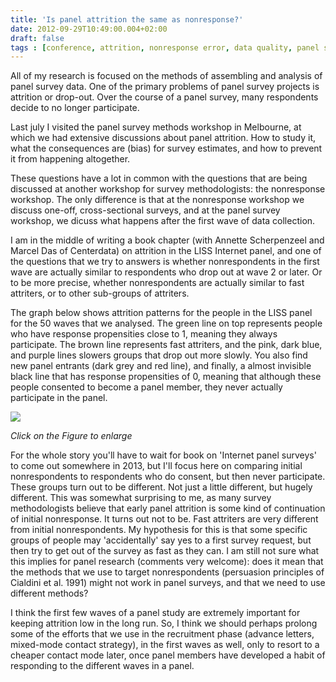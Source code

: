 ```yaml
---
title: 'Is panel attrition the same as nonresponse?'
date: 2012-09-29T10:49:00.004+02:00
draft: false
tags : [conference, attrition, nonresponse error, data quality, panel survey]
---
```


All of my research is focused on the methods of assembling and analysis of panel survey data. One of the primary problems of panel survey projects is attrition or drop-out. Over the course of a panel survey, many respondents decide to no longer participate.  
  
Last july I visited the panel survey methods workshop in Melbourne, at which we had extensive discussions about panel attrition. How to study it, what the consequences are (bias) for survey estimates, and how to prevent it from happening altogether.  
  
These questions have a lot in common with the questions that are being discussed at another workshop for survey methodologists: the nonresponse workshop. The only difference is that at the nonresponse workshop we discuss one-off, cross-sectional surveys, and at the panel survey workshop, we dicuss what happens after the first wave of data collection.  
  
I am in the middle of writing a book chapter (with Annette Scherpenzeel and Marcel Das of Centerdata) on attrition in the LISS Internet panel, and one of the questions that we try to answers is whether nonrespondents in the first wave are actually similar to respondents who drop out at wave 2 or later. Or to be more precise, whether nonrespondents are actually similar to fast attriters, or to other sub-groups of attriters.  
  
The graph below shows attrition patterns for the people in the LISS panel for the 50 waves that we analysed. The green line on top represents people who have response propensities close to 1, meaning they always participate. The brown line represents fast attriters, and the pink, dark blue, and purple lines slowers groups that drop out more slowly. You also find new panel entrants (dark grey and red line), and finally, a almost invisible black line that has response propensities of 0, meaning that although these people consented to become a panel member, they never actually participate in the panel.  
  

[![](https://2.bp.blogspot.com/-bQM6mKwQHSQ/UGa00GA-Y0I/AAAAAAAACfM/nuzk9xKEmC0/s400/graph+lca9.jpg)](https://2.bp.blogspot.com/-bQM6mKwQHSQ/UGa00GA-Y0I/AAAAAAAACfM/nuzk9xKEmC0/s1600/graph+lca9.jpg)

_Click on the Figure to enlarge_

  
For the whole story you'll have to wait for book on 'Internet panel surveys' to come out somewhere in 2013, but I'll focus here on comparing initial nonrespondents to respondents who do consent, but then never participate.  
These groups turn out to be different. Not just a little different, but hugely different. This was somewhat surprising to me, as many survey methodologists believe that early panel attrition is some kind of continuation of initial nonresponse. It turns out not to be. Fast attriters are very different from initial nonrespondents. My hypothesis for this is that some specific groups of people may 'accidentally' say yes to a first survey request, but then try to get out of the survey as fast as they can. I am still not sure what this implies for panel research (comments very welcome): does it mean that the methods that we use to target nonrespondents (persuasion principles of Cialdini et al. 1991) might not work in panel surveys, and that we need to use different methods?  
  
I think the first few waves of a panel study are extremely important for keeping attrition low in the long run. So, I think we should perhaps prolong some of the efforts that we use in the recruitment phase (advance letters, mixed-mode contact strategy), in the first waves as well, only to resort to a cheaper contact mode later, once panel members have developed a habit of responding to the different waves in a panel.